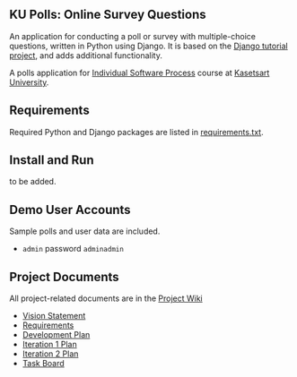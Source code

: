 ## KU Polls: Online Survey Questions
An application for conducting a poll or survey with multiple-choice questions, written in Python using Django. It is based on the [Django tutorial project](https://docs.djangoproject.com/en/4.1/intro/tutorial01/), and adds additional functionality.

A polls application for [Individual Software Process](https://cpske.github.io/ISP) course at [Kasetsart University](https://ku.ac.th).

## Requirements

Required Python and Django packages are listed in [requirements.txt](./requirements.txt). 

## Install and Run

to be added.

## Demo User Accounts

Sample polls and user data are included. 

* `admin` password `adminadmin`

## Project Documents

All project-related documents are in the [Project Wiki](https://github.com/thorungb/ku-polls/wiki)

- [Vision Statement](https://github.com/thorungb/ku-polls/wiki/Vision-Statement)
- [Requirements](https://github.com/thorungb/ku-polls/wiki/Requirements)
- [Development Plan](https://github.com/thorungb/ku-polls/wiki/Development-Plan)
- [Iteration 1 Plan](https://github.com/thorungb/ku-polls/wiki/Iteration-1-Plan)
- [Iteration 2 Plan](https://github.com/thorungb/ku-polls/wiki/Iteration-2-Plan)
- [Task Board](https://github.com/users/thorungb/projects/6)

